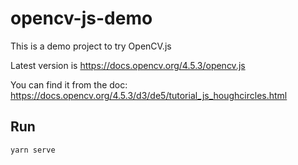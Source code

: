 # opencv-js-demo

This is a demo project to try OpenCV.js

Latest version is https://docs.opencv.org/4.5.3/opencv.js

You can find it from the doc: https://docs.opencv.org/4.5.3/d3/de5/tutorial_js_houghcircles.html


## Run

```
yarn serve
```
